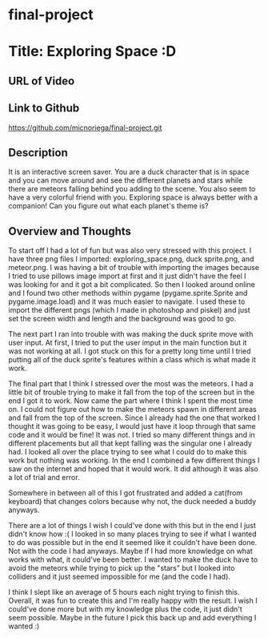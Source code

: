# final-project

# Title: Exploring Space :D

## URL of Video


## Link to Github
https://github.com/micnoriega/final-project.git

## Description
It is an interactive screen saver. You are a duck character that is in space and you can move around and see the different planets and stars while there are meteors falling behind you adding to the scene. You also seem to have a very colorful friend with you. Exploring space is always better with a companion! Can you figure out what each planet's theme is? 

## Overview and Thoughts
To start off I had a lot of fun but was also very stressed with this project. I have three png files I imported: exploring_space.png, duck sprite.png, and meteor.png. I was having a bit of trouble with importing the images because I tried to use pillows image import at first and it just didn't have the feel I was looking for and it got a bit complicated. So then I looked around online and I found two other methods within pygame (pygame.sprite.Sprite and pygame.image.load) and it was much easier to navigate. I used these to import the different pngs (which I made in photoshop and piskel) and just set the screen width and length and the background was good to go. 

The next part I ran into trouble with was making the duck sprite move with user input. At first, I tried to put the user imput in the main function but it was not working at all. I got stuck on this for a pretty long time until I tried putting all of the duck sprite's features within a class which is what made it work. 

The final part that I think I stressed over the most was the meteors. I had a little bit of trouble trying to make it fall from the top of the screen but in the end I got it to work. Now came the part where I think I spent the most time on. I could not figure out how to make the meteors spawn in different areas and fall from the top of the screen. Since I already had the one that worked I thought it was going to be easy, I would just have it loop through that same code and it would be fine! It was not. I tried so many different things and in different placements but all that kept falling was the singular one I already had. I looked all over the place trying to see what I could do to make this work but nothing was working. In the end I combined a few different things I saw on the internet and hoped that it would work. It did although it was also a lot of trial and error.

Somewhere in between all of this I got frustrated and added a cat(from keyboard) that changes colors because why not, the duck needed a buddy anyways.

There are a lot of things I wish I could've done with this but in the end I just didn't know how :( I looked in so many places trying to see if what I wanted to do was possible but in the end it seemed like it couldn't have been done. Not with the code I had anyways. Maybe if I had more knowledge on what works with what, it could've been better. I wanted to make the duck have to avoid the meteors while trying to pick up the "stars" but I looked into colliders and it just seemed impossible for me (and the code I had).

I think I slept like an average of 5 hours each night trying to finish this. Overall, it was fun to create this and I'm really happy with the result. I wish I could've done more but with my knowledge plus the code, it just didn't seem possible. Maybe in the future I pick this back up and add everything I wanted :)
